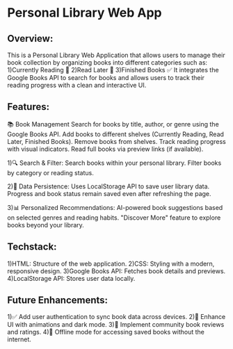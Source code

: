 # Personal Library Web App

## Overview:
This is a Personal Library Web Application that allows users to manage their book collection by organizing books into different categories such as:
1)Currently Reading 📖
2)Read Later 🔖
3)Finished Books ✅
It integrates the Google Books API to search for books and allows users to track their reading progress with a clean and interactive UI.

## Features:
📚 Book Management
Search for books by title, author, or genre using the Google Books API.
Add books to different shelves (Currently Reading, Read Later, Finished Books).
Remove books from shelves.
Track reading progress with visual indicators.
Read full books via preview links (if available).

1)🔍 Search & Filter:
Search books within your personal library.
Filter books by category or reading status.

2)💾 Data Persistence:
Uses LocalStorage API to save user library data.
Progress and book status remain saved even after refreshing the page.

3)📊 Personalized Recommendations:
AI-powered book suggestions based on selected genres and reading habits.
"Discover More" feature to explore books beyond your library.

## Techstack:
1)HTML: Structure of the web application.
2)CSS: Styling with a modern, responsive design.
3)Google Books API: Fetches book details and previews.
4)LocalStorage API: Stores user data locally.

## Future Enhancements:

1)✅ Add user authentication to sync book data across devices.
2)🎨 Enhance UI with animations and dark mode.
3)📌 Implement community book reviews and ratings.
4)📖 Offline mode for accessing saved books without the internet.
